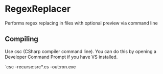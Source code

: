 # RegexReplacer
Performs regex replacing in files with optional preview via command line

## Compiling

Use csc (CSharp compiler command line). You can do this by opening a Developer Command Prompt if you have VS installed.

`csc -recurse:src\*.cs -out:rxn.exe